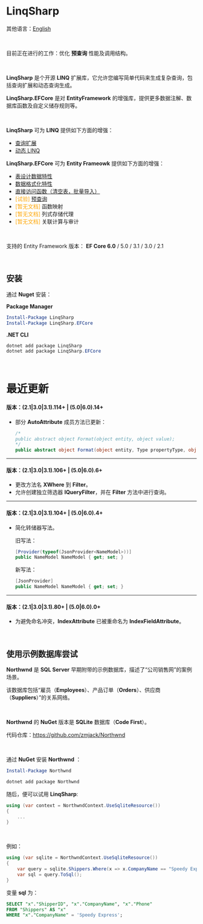 # LinqSharp

其他语言：[English](https://github.com/zmjack/LinqSharp/blob/master/README.md)

<br/>

目前正在进行的工作：优化 **预查询** 性能及调用结构。

<br/>

**LinqSharp** 是个开源 **LINQ** 扩展库，它允许您编写简单代码来生成复杂查询，包括查询扩展和动态查询生成。

**LinqSharp.EFCore** 是对 **EntityFramework** 的增强库，提供更多数据注解、数据库函数及自定义储存规则等。

<br/>

**LinqSharp** 可为 **LINQ** 提供如下方面的增强：

- [查询扩展](https://github.com/zmjack/LinqSharp/blob/master/Docs/cn/query.md)
- [动态 LINQ](https://github.com/zmjack/LinqSharp/blob/master/Docs/cn/filter.md)



**LinqSharp.EFCore** 可为 **Entity Frameowk** 提供如下方面的增强：

- [表设计数据特性](https://github.com/zmjack/LinqSharp/blob/master/Docs/cn/ef-data-annotations-1.md)
- [数据格式化特性](https://github.com/zmjack/LinqSharp/blob/master/Docs/cn/ef-data-annotations-2.md)
- [直接访问函数（清空表，批量导入）](https://github.com/zmjack/LinqSharp/blob/master/Docs/cn/ef-direct-functions.md)
- <font color="orange">[试验]</font> [预查询](https://github.com/zmjack/LinqSharp/blob/master/Docs/cn/ef-pre-query.md)
- <font color="orange">[暂无文档]</font> 函数映射
- <font color="orange">[暂无文档]</font> 列式存储代理
- <font color="orange">[暂无文档]</font> 关联计算与审计

<br/>

支持的 Entity Framework 版本： **EF Core 6.0** / 5.0 / 3.1 / 3.0 / 2.1

<br/>

## 安装

通过 **Nuget** 安装：

**Package Manager**

```powershell
Install-Package LinqSharp
Install-Package LinqSharp.EFCore
```

**.NET CLI**

```powershell
dotnet add package LinqSharp
dotnet add package LinqSharp.EFCore
```

<br/>

# 最近更新

#### 版本：(2.1|3.0|3.1).114+ | (5.0|6.0).14+

- 部分 **AutoAttribute** 成员方法已更新：

  ```c#
  /*
  public abstract object Format(object entity, object value);
  */
  public abstract object Format(object entity, Type propertyType, object value);
  ```

---

#### 版本：(2.1|3.0|3.1).106+ | (5.0|6.0).6+

- 更改方法名 **XWhere** 到 **Filter**。
- 允许创建独立筛选器 **IQueryFilter**，并在 **Filter** 方法中进行查询。

---

#### 版本：(2.1|3.0|3.1).104+ | (5.0|6.0).4+

- 简化转储器写法。

  旧写法：

  ```csharp
  [Provider(typeof(JsonProvider<NameModel>))]
  public NameModel NameModel { get; set; }
  ```

  新写法：

  ```csharp
  [JsonProvider]
  public NameModel NameModel { get; set; }
  ```

---

#### 版本：(2.1|3.0|3.1).80+ | (5.0|6.0).0+

- 为避免命名冲突，**IndexAttribute** 已被重命名为 **IndexFieldAttribute**。

<br/>

## 使用示例数据库尝试

**Northwnd** 是 **SQL Server** 早期附带的示例数据库，描述了“公司销售网”的案例场景。

该数据库包括“雇员（**Employees**）、产品订单（**Orders**）、供应商（**Suppliers**）”的关系网络。

<br/>

**Northwnd** 的 **NuGet** 版本是 **SQLite** 数据库（**Code First**）。

代码仓库：https://github.com/zmjack/Northwnd

<br/>

通过 **NuGet** 安装 **Northwnd** ：

```powershell
Install-Package Northwnd
```

```powershell
dotnet add package Northwnd
```

随后，便可以试用 **LinqSharp**:

```csharp
using (var context = NorthwndContext.UseSqliteResource())
{
    ...
}
```

<br/>

例如：

```csharp
using (var sqlite = NorthwndContext.UseSqliteResource())
{
    var query = sqlite.Shippers.Where(x => x.CompanyName == "Speedy Express");
    var sql = query.ToSql();
}
```

变量 **sql** 为：

```sql
SELECT "x"."ShipperID", "x"."CompanyName", "x"."Phone"
FROM "Shippers" AS "x"
WHERE "x"."CompanyName" = 'Speedy Express';
```

<br/>